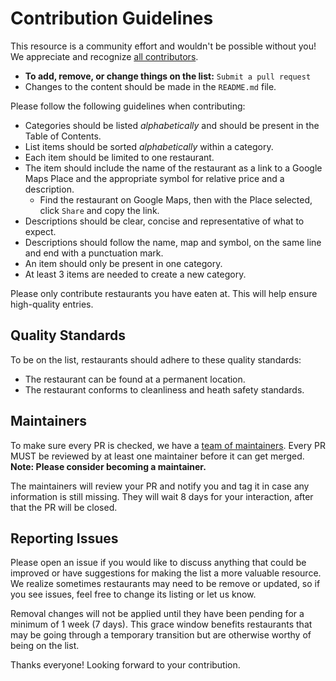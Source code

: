 # Contribution Guidelines

This resource is a community effort and wouldn't be possible without you! We appreciate and recognize [all contributors](https://github.com/cloudops/awesome-grub/graphs/contributors).

- **To add, remove, or change things on the list:** `Submit a pull request`
- Changes to the content should be made in the `README.md` file.

Please follow the following guidelines when contributing:

- Categories should be listed *alphabetically* and should be present in the Table of Contents.
- List items should be sorted *alphabetically* within a category.
- Each item should be limited to one restaurant.
- The item should include the name of the restaurant as a link to a Google Maps Place and the appropriate symbol for relative price and a description.
  - Find the restaurant on Google Maps, then with the Place selected, click `Share` and copy the link.
- Descriptions should be clear, concise and representative of what to expect.
- Descriptions should follow the name, map and symbol, on the same line and end with a punctuation mark.
- An item should only be present in one category.
- At least 3 items are needed to create a new category.

Please only contribute restaurants you have eaten at. This will help ensure high-quality entries.


## Quality Standards

To be on the list, restaurants should adhere to these quality standards:

- The restaurant can be found at a permanent location.
- The restaurant conforms to cleanliness and heath safety standards.


## Maintainers

To make sure every PR is checked, we have a [team of maintainers](MAINTAINERS). Every PR MUST be reviewed by at least one maintainer before it can get merged. **Note: Please consider becoming a maintainer.**  

The maintainers will review your PR and notify you and tag it in case any information is still missing. They will wait 8 days for your interaction, after that the PR will be closed.


## Reporting Issues

Please open an issue if you would like to discuss anything that could be improved or have suggestions for making the list a more valuable resource. We realize sometimes restaurants may need to be remove or updated, so if you see issues, feel free to change its listing or let us know.

Removal changes will not be applied until they have been pending for a minimum of 1 week (7 days). This grace window benefits restaurants that may be going through a temporary transition but are otherwise worthy of being on the list.

Thanks everyone!  Looking forward to your contribution.
